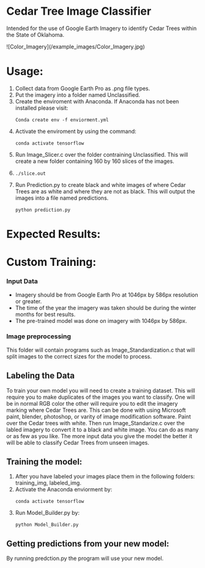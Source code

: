 # Cedar Tree Image Classifier

<p> Intended for the use of Google Earth Imagery to identify Cedar Trees within the State of Oklahoma.</p>
![Color_Imagery](/example_images/Color_Imagery.jpg)

# Usage:
<ol>
<li> Collect data from Google Earth Pro as .png file types.</li>
<li> Put the imagery into a folder named Unclassified.</li>
<li> Create the enviroment with Anaconda. If Anaconda has not been installed please visit: </li>

	Conda create env -f enviorment.yml
	
<li> Activate the enviroment by using the command: </li>

	conda activate tensorflow
	

<li> Run Image_Slicer.c over the folder contraining Unclassified. This will create a new folder containing 160 by 160 slices of the images.<li>
        
	./slice.out

<li> Run Prediction.py to create black and white images of where Cedar Trees are as white and where they are not as black. This will output the images into a file named predictions. </li>

	python prediction.py	
</ol>

# Expected Results: 

# Custom Training:
 
### Input Data
<ul>
	<li>Imagery should be from Google Earth Pro at 1046px by 586px resolution or greater.</li>
        <li>The time of the year the imagery was taken should be during the winter months for best results.</li>
        <li>The pre-trained model was done on imagery with 1046px by 586px.</li>
</ul>


### Image preprocessing
<p> This folder will contain programs such as Image_Standardization.c that will split images to the correct sizes for the model to process.</p>

## Labeling the Data
<p> To train your own model you will need to create a training dataset. This will require you to make duplicates of the images you want to classify.
One will be in normal RGB color the other will require you to edit the imagery marking where Cedar Trees are. This can be done with using Microsoft
paint, blender, photoshop, or varity of image modification software. Paint over the Cedar trees with white. Then run Image_Standarize.c over the 
labled imagery to convert it to a black and white image. You can do as many or as few as you like. The more input data you give the model the
better it will be able to classify Cedar Trees from unseen images.</p>

## Training the model:
<ol>
<li> After you have labeled your images place them in the following folders: training_img, labeled_img. </li>
<li> Activate the Anaconda enviorment by: </li>	

	conda activate tensorflow

<li> Run Model_Builder.py by: </li>
	
	python Model_Builder.py

</ol>

## Getting predictions from your new model:
<p> By running predction.py the program will use your new model. </p>


